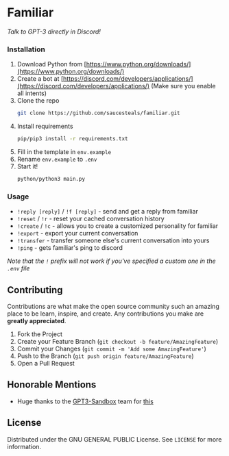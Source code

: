 # **Familiar**
*Talk to GPT-3 directly in Discord!*

### **Installation**

1. Download Python from [https://www.python.org/downloads/](https://www.python.org/downloads/)
2. Create a bot at [https://discord.com/developers/applications/](https://discord.com/developers/applications/) (Make sure you enable all intents)
3. Clone the repo
   ```sh
   git clone https://github.com/saucesteals/familiar.git
   ```
4. Install requirements
   ```sh
   pip/pip3 install -r requirements.txt
   ```
5. Fill in the template in `env.example`
6. Rename `env.example` to `.env`
7. Start it!
   ```sh
   python/python3 main.py
   ```

### **Usage**

- `!reply [reply]` / `!f [reply]` - send and get a reply from familiar
- `!reset` / `!r` - reset your cached conversation history 
- `!create` / `!c` - allows you to create a customized personality for familiar
- `!export` - export your current conversation
- `!transfer` - transfer someone else's current conversation into yours
- `!ping` - gets familiar's ping to discord

*Note that the `!` prefix will not work if you've specified a custom one in the `.env` file*


## **Contributing**

Contributions are what make the open source community such an amazing place to be learn, inspire, and create. Any contributions you make are **greatly appreciated**.

1. Fork the Project
2. Create your Feature Branch (`git checkout -b feature/AmazingFeature`)
3. Commit your Changes (`git commit -m 'Add some AmazingFeature'`)
4. Push to the Branch (`git push origin feature/AmazingFeature`)
5. Open a Pull Request

## **Honorable Mentions**

   - Huge thanks to the [GPT3-Sandbox](https://github.com/shreyashankar/gpt3-sandbox) team for [this](https://github.com/saucesteals/familiar/blob/main/src/familiarOpenAI/gpt.py)

## **License**

Distributed under the GNU GENERAL PUBLIC License. See `LICENSE` for more information.
